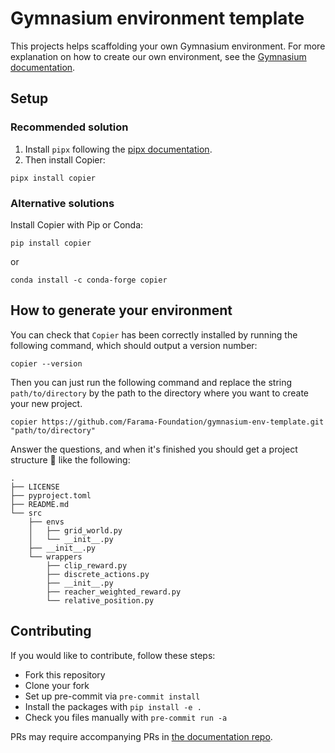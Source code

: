 # Gymnasium environment template
This projects helps scaffolding your own Gymnasium environment.
For more explanation on how to create our own environment, see the [Gymnasium documentation](https://gymnasium.farama.org/tutorials/gymnasium_basics/environment_creation/).

## Setup

### Recommended solution
1. Install `pipx` following the [pipx documentation](https://pypa.github.io/pipx/installation/).
2. Then install Copier:
```{sh}
pipx install copier
```

### Alternative solutions

Install Copier with Pip or Conda:
```{sh}
pip install copier
```
or
```{sh}
conda install -c conda-forge copier
```

## How to generate your environment


You can check that `Copier` has been correctly installed by running the following command, which should output a version number:

```
copier --version
```

Then you can just run the following command and replace the string `path/to/directory` by the path to the directory where you want to create your new project.

```
copier https://github.com/Farama-Foundation/gymnasium-env-template.git "path/to/directory"
```

Answer the questions, and when it's finished you should get a project structure 🌳 like the following:

```
.
├── LICENSE
├── pyproject.toml
├── README.md
└── src
    ├── envs
    │   ├── grid_world.py
    │   └── __init__.py
    ├── __init__.py
    └── wrappers
        ├── clip_reward.py
        ├── discrete_actions.py
        ├── __init__.py
        ├── reacher_weighted_reward.py
        └── relative_position.py
```

## Contributing
If you would like to contribute, follow these steps:
- Fork this repository
- Clone your fork
- Set up pre-commit via `pre-commit install`
- Install the packages with `pip install -e .`
- Check you files manually with `pre-commit run -a`

PRs may require accompanying PRs in [the documentation repo](https://github.com/Farama-Foundation/Gymnasium/tree/main/docs).

